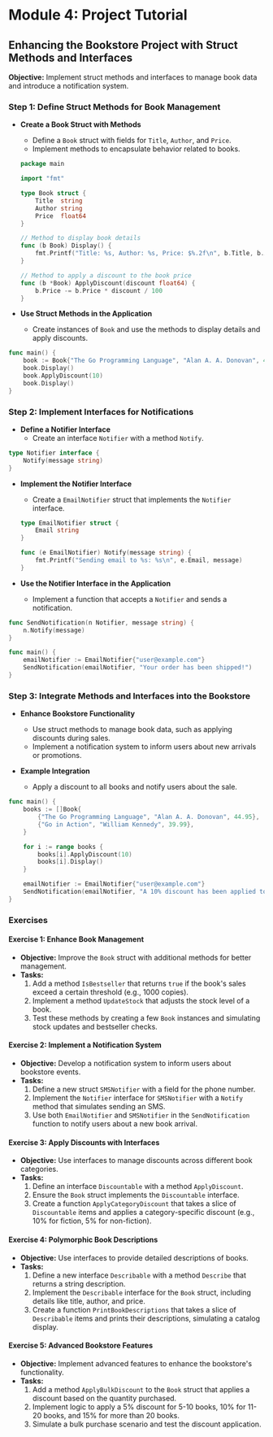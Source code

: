 # Module 4: Project Tutorial

## Enhancing the Bookstore Project with Struct Methods and Interfaces

**Objective:** Implement struct methods and interfaces to manage book data and introduce a notification system.

### **Step 1: Define Struct Methods for Book Management**

- **Create a Book Struct with Methods**
  - Define a `Book` struct with fields for `Title`, `Author`, and `Price`.
  - Implement methods to encapsulate behavior related to books.

  ```go
  package main

  import "fmt"

  type Book struct {
      Title  string
      Author string
      Price  float64
  }

  // Method to display book details
  func (b Book) Display() {
      fmt.Printf("Title: %s, Author: %s, Price: $%.2f\n", b.Title, b.Author, b.Price)
  }

  // Method to apply a discount to the book price
  func (b *Book) ApplyDiscount(discount float64) {
      b.Price -= b.Price * discount / 100
  }
  ```

- **Use Struct Methods in the Application**
  - Create instances of `Book` and use the methods to display details and apply discounts.

```go
func main() {
    book := Book{"The Go Programming Language", "Alan A. A. Donovan", 44.95}
    book.Display()
    book.ApplyDiscount(10)
    book.Display()
}
```

### **Step 2: Implement Interfaces for Notifications**

- **Define a Notifier Interface**
  - Create an interface `Notifier` with a method `Notify`.

```go
type Notifier interface {
    Notify(message string)
}
```

- **Implement the Notifier Interface**
  - Create a `EmailNotifier` struct that implements the `Notifier` interface.

  ```go
  type EmailNotifier struct {
      Email string
  }

  func (e EmailNotifier) Notify(message string) {
      fmt.Printf("Sending email to %s: %s\n", e.Email, message)
  }
  ```

- **Use the Notifier Interface in the Application**
  - Implement a function that accepts a `Notifier` and sends a notification.

```go
func SendNotification(n Notifier, message string) {
    n.Notify(message)
}

func main() {
    emailNotifier := EmailNotifier{"user@example.com"}
    SendNotification(emailNotifier, "Your order has been shipped!")
}
```

### **Step 3: Integrate Methods and Interfaces into the Bookstore**

- **Enhance Bookstore Functionality**
  - Use struct methods to manage book data, such as applying discounts during sales.
  - Implement a notification system to inform users about new arrivals or promotions.

- **Example Integration**
  - Apply a discount to all books and notify users about the sale.

```go
func main() {
    books := []Book{
        {"The Go Programming Language", "Alan A. A. Donovan", 44.95},
        {"Go in Action", "William Kennedy", 39.99},
    }

    for i := range books {
        books[i].ApplyDiscount(10)
        books[i].Display()
    }

    emailNotifier := EmailNotifier{"user@example.com"}
    SendNotification(emailNotifier, "A 10% discount has been applied to all books!")
}
```

### Exercises

#### Exercise 1: Enhance Book Management

- **Objective:** Improve the `Book` struct with additional methods for better management.
- **Tasks:**
  1. Add a method `IsBestseller` that returns `true` if the book's sales exceed a certain threshold (e.g., 1000 copies).
  2. Implement a method `UpdateStock` that adjusts the stock level of a book.
  3. Test these methods by creating a few `Book` instances and simulating stock updates and bestseller checks.

#### Exercise 2: Implement a Notification System

- **Objective:** Develop a notification system to inform users about bookstore events.
- **Tasks:**
  1. Define a new struct `SMSNotifier` with a field for the phone number.
  2. Implement the `Notifier` interface for `SMSNotifier` with a `Notify` method that simulates sending an SMS.
  3. Use both `EmailNotifier` and `SMSNotifier` in the `SendNotification` function to notify users about a new book arrival.

#### Exercise 3: Apply Discounts with Interfaces

- **Objective:** Use interfaces to manage discounts across different book categories.
- **Tasks:**
  1. Define an interface `Discountable` with a method `ApplyDiscount`.
  2. Ensure the `Book` struct implements the `Discountable` interface.
  3. Create a function `ApplyCategoryDiscount` that takes a slice of `Discountable` items and applies a category-specific discount (e.g., 10% for fiction, 5% for non-fiction).

#### Exercise 4: Polymorphic Book Descriptions

- **Objective:** Use interfaces to provide detailed descriptions of books.
- **Tasks:**
  1. Define a new interface `Describable` with a method `Describe` that returns a string description.
  2. Implement the `Describable` interface for the `Book` struct, including details like title, author, and price.
  3. Create a function `PrintBookDescriptions` that takes a slice of `Describable` items and prints their descriptions, simulating a catalog display.

#### Exercise 5: Advanced Bookstore Features

- **Objective:** Implement advanced features to enhance the bookstore's functionality.
- **Tasks:**
  1. Add a method `ApplyBulkDiscount` to the `Book` struct that applies a discount based on the quantity purchased.
  2. Implement logic to apply a 5% discount for 5-10 books, 10% for 11-20 books, and 15% for more than 20 books.
  3. Simulate a bulk purchase scenario and test the discount application.
